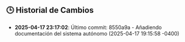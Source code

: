 ## 🕒 Historial de Cambios
- **2025-04-17 23:17:02**: Último commit: 8550a9a - Añadiendo documentación del sistema autónomo (2025-04-17 19:15:58 -0400)
